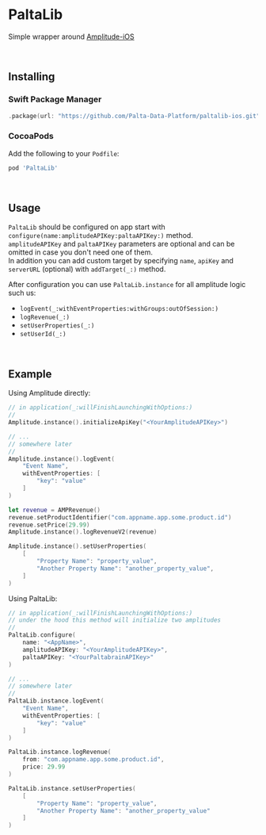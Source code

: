 # PaltaLib

Simple wrapper around [Amplitude-iOS](https://github.com/amplitude/Amplitude-iOS)

<br/>

## Installing

### Swift Package Manager

```swift
.package(url: "https://github.com/Palta-Data-Platform/paltalib-ios.git", branch: "master")
```

### CocoaPods

Add the following to your `Podfile`:

```ruby
pod 'PaltaLib'
```

<br/>

## Usage

`PaltaLib` should be configured on app start with `configure(name:amplitudeAPIKey:paltaAPIKey:)` method.  
`amplitudeAPIKey` and `paltaAPIKey` parameters are optional and can be omitted in case you don't need one of them.  
In addition you can add custom target by specifying `name`, `apiKey` and `serverURL` (optional) with `addTarget(_:)` method.  

After configuration you can use `PaltaLib.instance` for all amplitude logic such us:

- `logEvent(_:withEventProperties:withGroups:outOfSession:)`
- `logRevenue(_:)`
- `setUserProperties(_:)`
- `setUserId(_:)`

<br/>

## Example

Using Amplitude directly:

```swift
// in application(_:willFinishLaunchingWithOptions:)
//
Amplitude.instance().initializeApiKey("<YourAmplitudeAPIKey>")

// ...
// somewhere later
//
Amplitude.instance().logEvent(
    "Event Name",
    withEventProperties: [
        "key": "value"
    ]
)

let revenue = AMPRevenue()
revenue.setProductIdentifier("com.appname.app.some.product.id")
revenue.setPrice(29.99)
Amplitude.instance().logRevenueV2(revenue)

Amplitude.instance().setUserProperties(
    [
        "Property Name": "property_value",
        "Another Property Name": "another_property_value",
    ]
)

```

Using PaltaLib:

```swift
// in application(_:willFinishLaunchingWithOptions:)
// under the hood this method will initialize two amplitudes
//
PaltaLib.configure(
    name: "<AppName>",
    amplitudeAPIKey: "<YourAmplitudeAPIKey>",
    paltaAPIKey: "<YourPaltabrainAPIKey>"
)

// ...
// somewhere later
//
PaltaLib.instance.logEvent(
    "Event Name",
    withEventProperties: [
        "key": "value"
    ]
)

PaltaLib.instance.logRevenue(
    from: "com.appname.app.some.product.id",
    price: 29.99
)

PaltaLib.instance.setUserProperties(
    [
        "Property Name": "property_value",
        "Another Property Name": "another_property_value"
    ]
)
```